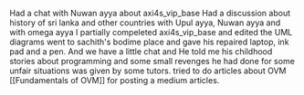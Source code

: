 Had a chat with Nuwan ayya about axi4s_vip_base
Had a discussion about history of sri lanka and other countries with Upul ayya, Nuwan ayya and with omega ayya
I partially compeleted axi4s_vip_base and edited the UML diagrams
went to sachith's bodime place and gave his repaired laptop, ink pad and a pen. And we have a little chat and He told me his childhood stories about programming and some small revenges he had done for some unfair situations was given by some tutors.
tried to do articles about OVM [[Fundamentals of OVM]] for posting a medium articles.
